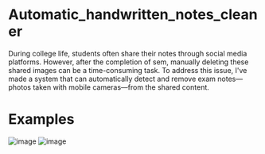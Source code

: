 # Automatic_handwritten_notes_cleaner
During college life, students often share their notes through social media platforms. However, after the completion of sem, manually deleting these shared images can be a time-consuming task. To address this issue, I've made a system that can automatically detect and remove exam notes—photos taken with mobile cameras—from the shared content.

# Examples
![image](https://github.com/charan-613/Automatic_handwritten_notes_cleaner/assets/92849706/b8c88723-b907-4768-87fd-6a728ceee0c2)
![image](https://github.com/charan-613/Automatic_handwritten_notes_cleaner/assets/92849706/aa3b37fa-497f-44d2-bfdd-76543dc43634)
